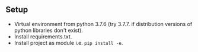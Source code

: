 ## Setup
- Virtual environment from python 3.7.6 (try 3.7.7. if distribution versions of python libraries don't exist).
- Install requirements.txt.
- Install project as module i.e. `pip install -e`.